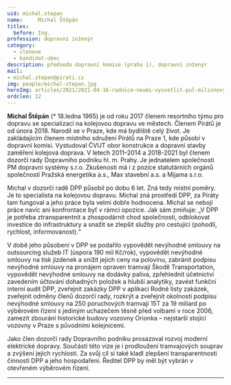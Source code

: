 ```yaml
---
uid: michal.stepan
name:     Michal Štěpán
titles:
  before: Ing.
profession: dopravní inženýr
category:
  - clenove
  - kandidat-obec
description: předseda dopravní komise (praha 1), dopravní inženýr
mail:
- michal.stepan@pirati.cz
img: people/michal-stepan.jpg
heroImg: articles/2021/2021-04-16-radnice-neumi-vysvetlit-pul-milionovy-pro-valentu.jpg
ordclen: 12
---
```


**Michal Štěpán** (* 18.ledna 1965) je od roku 2017 členem resortního týmu pro dopravu se specializací na kolejovou dopravu ve městech. Členem Pirátů je od února 2018. Narodil se v Praze, kde má bydliště celý život. Je zakládajícím členem místního sdružení Pirátů na Praze 1, kde působí v dopravní komisi. Vystudoval ČVUT obor konstrukce a dopravní stavby zaměření kolejová doprava. V letech 2011–2014 a 2018-2021 byl členem dozorčí rady Dopravního podniku hl. m. Prahy. Je jednatelem společnosti PM dopravní systémy s.r.o. Zkušenosti má i z pozice statutárních orgánů společností Pražská energetika a.s., Max stavební a.s. a Mijama s.r.o. 

Michal v dozorčí radě DPP působil po dobu 6 let. Zná tedy místní poměry. Je to specialista na kolejovou dopravu. Michal zná prostředí DPP, za Piráty tam fungoval a jeho práce byla velmi dobře hodnocena. Michal se nebojí práce navíc ani konfrontace byť v rámci opozice. Jak sám zmiňuje: „V DPP je potřeba ztransparentnit a zhospodárnit chod společnosti, odblokovat investice do infrastruktury a snažit se zlepšit služby pro cestující (pohodlí, rychlost, informovanost).“ 

V době jeho působení v DPP se podařilo vypovědět nevýhodné smlouvy na outsourcing služeb IT (úspora 190 mil Kč/rok), vypovědět nevýhodné smlouvy na tisk jízdenek a snížit jejich ceny na polovinu, zabránit podpisu nevýhodné smlouvy na pronájem opraven tramvají Škodě Transportation, vypovědět nevýhodné smlouvy na dodávky paliva, zpřehlednit účetnictví zavedením účtování dohadných položek a hlubší analytiky, zavést funkční interní audit DPP, zveřejnit zakázky DPP v aplikaci Rodné listy zakázek, zveřejnit odměny členů dozorčí rady, rozkrýt a zveřejnit okolnosti podpisu nevýhodné smlouvy na 250 poruchových tramvají 15T za 19 miliard po výběrovém řízení s jediným uchazečem těsně před volbami v roce 2006, zamezit zbourání historické budovy vozovny Orionka – nejstarší stojící vozovny v Praze s původními kolejnicemi. 

Jako člen dozorčí rady Dopravního podniku prosazoval rozvoj moderní elektrické dopravy. Součástí této vize je i prodloužení tramvajových souprav a zvýšení jejich rychlosti. Za svůj cíl si také kladl zlepšení transparentnosti činnosti DPP a jeho hospodaření. Ředitel DPP by měl být vybrán v otevřeném výběrovém řízení.

---
